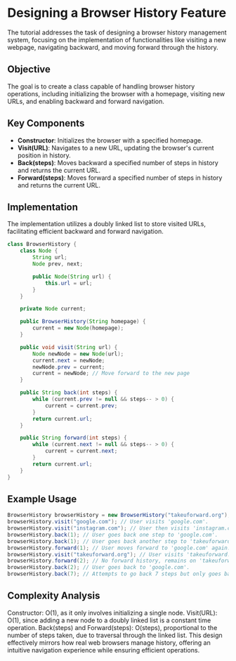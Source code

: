 # Designing a Browser History Feature

The tutorial addresses the task of designing a browser history management system, focusing on the implementation of functionalities like visiting a new webpage, navigating backward, and moving forward through the history.

## Objective

The goal is to create a class capable of handling browser history operations, including initializing the browser with a homepage, visiting new URLs, and enabling backward and forward navigation.

## Key Components

- **Constructor**: Initializes the browser with a specified homepage.
- **Visit(URL)**: Navigates to a new URL, updating the browser's current position in history.
- **Back(steps)**: Moves backward a specified number of steps in history and returns the current URL.
- **Forward(steps)**: Moves forward a specified number of steps in history and returns the current URL.

## Implementation

The implementation utilizes a doubly linked list to store visited URLs, facilitating efficient backward and forward navigation.

```java
class BrowserHistory {
    class Node {
        String url;
        Node prev, next;

        public Node(String url) {
            this.url = url;
        }
    }

    private Node current;

    public BrowserHistory(String homepage) {
        current = new Node(homepage);
    }

    public void visit(String url) {
        Node newNode = new Node(url);
        current.next = newNode;
        newNode.prev = current;
        current = newNode; // Move forward to the new page
    }

    public String back(int steps) {
        while (current.prev != null && steps-- > 0) {
            current = current.prev;
        }
        return current.url;
    }

    public String forward(int steps) {
        while (current.next != null && steps-- > 0) {
            current = current.next;
        }
        return current.url;
    }
}
```
## Example Usage

```java
BrowserHistory browserHistory = new BrowserHistory("takeuforward.org");
browserHistory.visit("google.com"); // User visits 'google.com'.
browserHistory.visit("instagram.com"); // User then visits 'instagram.com'.
browserHistory.back(1); // User goes back one step to 'google.com'.
browserHistory.back(1); // User goes back another step to 'takeuforward.org'.
browserHistory.forward(1); // User moves forward to 'google.com' again.
browserHistory.visit("takeuforward.org"); // User visits 'takeuforward.org', overwriting forward history.
browserHistory.forward(2); // No forward history, remains on 'takeuforward.org'.
browserHistory.back(2); // User goes back to 'google.com'.
browserHistory.back(7); // Attempts to go back 7 steps but only goes back to the homepage.
```

## Complexity Analysis

Constructor: O(1), as it only involves initializing a single node.
Visit(URL): O(1), since adding a new node to a doubly linked list is a constant time operation.
Back(steps) and Forward(steps): O(steps), proportional to the number of steps taken, due to traversal through the linked list.
This design effectively mirrors how real web browsers manage history, offering an intuitive navigation experience while ensuring efficient operations.
